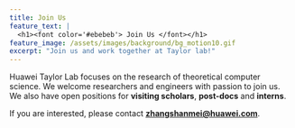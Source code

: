 ```yaml
---
title: Join Us
feature_text: |
  <h1><font color='#ebebeb'> Join Us </font></h1>
feature_image: /assets/images/background/bg_motion10.gif
excerpt: "Join us and work together at Taylor lab!"
---
```

Huawei Taylor Lab focuses on the research of theoretical computer science. We welcome researchers and engineers with passion to join us. We also have open positions for **visiting scholars**, **post-docs** and **interns**.

If you are interested, please contact **zhangshanmei@huawei.com**.


